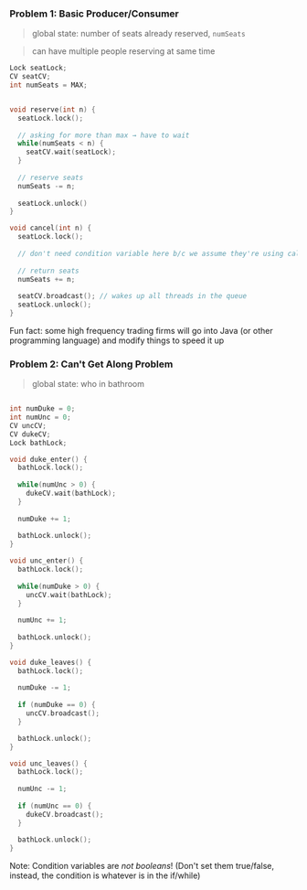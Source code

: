 ### Problem 1: Basic Producer/Consumer 

> global state: number of seats already reserved, `numSeats`

> can have multiple people reserving at same time

```c
Lock seatLock;
CV seatCV;
int numSeats = MAX;


void reserve(int n) {
  seatLock.lock();
  
  // asking for more than max → have to wait
  while(numSeats < n) {
    seatCV.wait(seatLock);
  }
  
  // reserve seats
  numSeats -= n;
  
  seatLock.unlock()
}

void cancel(int n) {
  seatLock.lock();
  
  // don't need condition variable here b/c we assume they're using calls correctly
  
  // return seats
  numSeats += n;
  
  seatCV.broadcast(); // wakes up all threads in the queue
  seatLock.unlock();
}

```

Fun fact: some high frequency trading firms will go into Java (or other programming language) and modify things to speed it up
  
### Problem 2: Can't Get Along Problem

> global state: who in bathroom

```c

int numDuke = 0;
int numUnc = 0;
CV uncCV;
CV dukeCV;
Lock bathLock; 

void duke_enter() {
  bathLock.lock();
  
  while(numUnc > 0) {
    dukeCV.wait(bathLock);
  }
  
  numDuke += 1;
  
  bathLock.unlock();
}

void unc_enter() {
  bathLock.lock();
  
  while(numDuke > 0) {
    uncCV.wait(bathLock);
  }
  
  numUnc += 1;
  
  bathLock.unlock();
}

void duke_leaves() {
  bathLock.lock();
  
  numDuke -= 1;
  
  if (numDuke == 0) {
    uncCV.broadcast();
  }

  bathLock.unlock();
}

void unc_leaves() {
  bathLock.lock();
  
  numUnc -= 1;
  
  if (numUnc == 0) {
    dukeCV.broadcast();
  }
  
  bathLock.unlock();
}
```

Note: Condition variables are *not booleans*! (Don't set them true/false, instead, the condition is whatever is in the if/while)  
  
